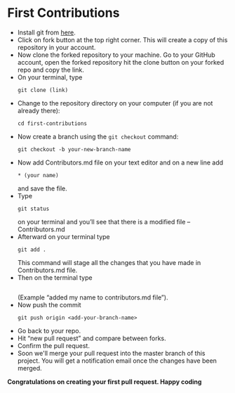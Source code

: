 # First Contributions

* Install git from [here](https://git-scm.com/downloads).
* Click on fork button at the top right corner. This will create a copy of this repository in your account.
* Now clone the forked repository to your machine. Go to your GitHub account, open the forked repository hit the clone button on your forked repo and copy the link.
* On your terminal, type
  ```
  git clone (link)
  ```
* Change to the repository directory on your computer (if you are not already there):
  ```
  cd first-contributions
  ```
* Now create a branch using the `git checkout` command:
  ```
  git checkout -b your-new-branch-name
  ```
* Now add Contributors.md file on your text editor and on a new line add 
  ```
  * (your name) 
  ```
  and save the file.
* Type 
  ```
  git status
  ``` 
  on your terminal and you’ll see that there is a modified file – Contributors.md
* Afterward on your terminal type 
  ```
  git add .
  ```
  This command will stage all the changes that you have made in Contributors.md file.
* Then on the terminal type 
  ```git commit -m “type a message" 
  ```
  (Example “added my name to contributors.md file”).
* Now push the commit
  ```
  git push origin <add-your-branch-name>
  ```
* Go back to your repo.
* Hit “new pull request” and compare between forks.
* Confirm the pull request.
* Soon we'll merge your pull request into the master branch of this project. You will get a notification email once the changes have been merged.

**Congratulations on creating your first pull request. Happy coding**
